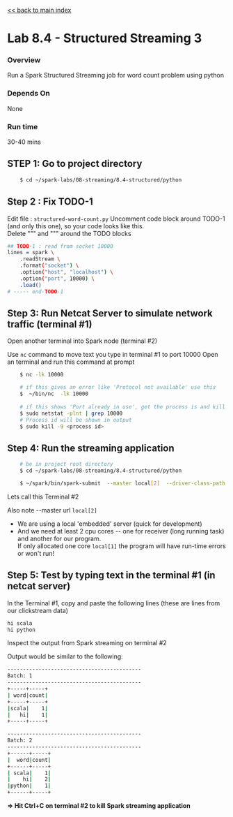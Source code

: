 <link rel='stylesheet' href='../../assets/css/main.css'/>

[<< back to main index](../../README.md)

Lab 8.4 - Structured Streaming 3
=================================

### Overview
Run a Spark Structured Streaming job for word count problem using python

### Depends On
None

### Run time
30-40 mins


## STEP 1: Go to project directory
```bash
    $ cd ~/spark-labs/08-streaming/8.4-structured/python
```

## Step 2 : Fix TODO-1
Edit file : `structured-word-count.py`
Uncomment code block around TODO-1 (and only this one), so your code looks like this.  
Delete """  and """ around the TODO blocks

```bash
## TODO-1 : read from socket 10000
lines = spark \
    .readStream \
    .format("socket") \
    .option("host", "localhost") \
    .option("port", 10000) \
    .load()
# ----- end-TODO-1
```

## Step 3: Run Netcat Server to simulate network traffic (terminal #1)

Open another terminal into Spark node (terminal #2)

Use `nc` command to move text you type in terminal #1 to port 10000
Open an terminal and run this command at prompt

```bash
    $ nc -lk 10000

    # if this gives an error like 'Protocol not available' use this
    $  ~/bin/nc  -lk 10000
    
    # if this shows 'Port already in use', get the process is and kill the process
    $ sudo netstat -plnt | grep 10000
    # Process id will be shown in output
    $ sudo kill -9 <process id>
```

## Step 4: Run the streaming application

```bash
    # be in project root directory
    $ cd ~/spark-labs/08-streaming/8.4-structured/python

    $ ~/spark/bin/spark-submit  --master local[2]  --driver-class-path logging/ structured-word-count.py
```

Lets call this Terminal #2

Also note --master url `local[2]`
* We are using a local 'embedded' server  (quick for development)
* And we need at least 2 cpu cores -- one for receiver (long running task) and another for our program.  
If only allocated one core `local[1]`  the program will have run-time errors or won't run!

## Step 5:  Test by typing text in the terminal #1 (in netcat server)

In the Terminal #1, copy and paste the following lines (these are lines from our clickstream data)

```bash
hi scala
hi python
```

Inspect the output from Spark streaming on terminal #2

Output would be similar to the following:
```bash
-------------------------------------------
Batch: 1
-------------------------------------------
+-----+-----+
| word|count|
+-----+-----+
|scala|    1|
|   hi|    1|
+-----+-----+

-------------------------------------------
Batch: 2
-------------------------------------------
+------+-----+
|  word|count|
+------+-----+
| scala|    1|
|    hi|    2|
|python|    1|
+------+-----+

```

**=>  Hit Ctrl+C  on terminal #2 to kill Spark streaming application**
